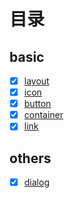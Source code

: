 # 目录

## basic

- [x] [layout](/element/layout.md)
- [x] [icon](/element/icon.md)
- [x] [button](/element/button.md)
- [x] [container](/element/container.md)
- [x] [link](/element/link.md)

## others

- [x] [dialog](/element/dialog.md)
